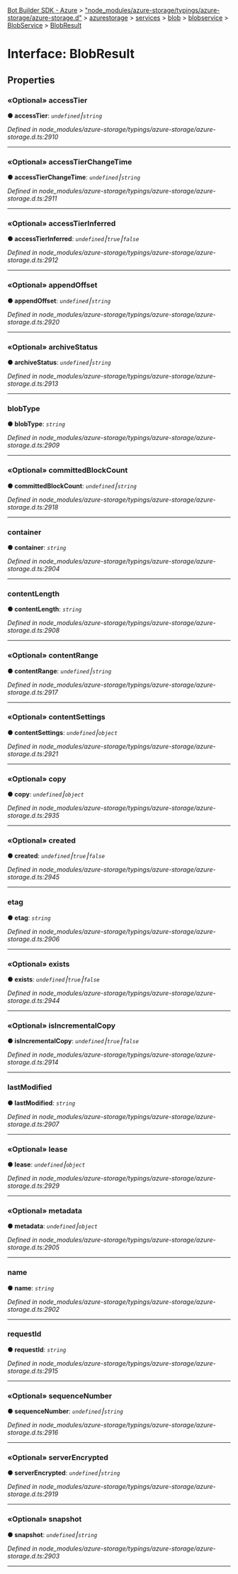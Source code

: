 [Bot Builder SDK - Azure](../README.md) > ["node_modules/azure-storage/typings/azure-storage/azure-storage.d"](../modules/_node_modules_azure_storage_typings_azure_storage_azure_storage_d_.md) > [azurestorage](../modules/_node_modules_azure_storage_typings_azure_storage_azure_storage_d_.azurestorage.md) > [services](../modules/_node_modules_azure_storage_typings_azure_storage_azure_storage_d_.azurestorage.services.md) > [blob](../modules/_node_modules_azure_storage_typings_azure_storage_azure_storage_d_.azurestorage.services.blob.md) > [blobservice](../modules/_node_modules_azure_storage_typings_azure_storage_azure_storage_d_.azurestorage.services.blob.blobservice.md) > [BlobService](../classes/_node_modules_azure_storage_typings_azure_storage_azure_storage_d_.azurestorage.services.blob.blobservice.blobservice.md) > [BlobResult](../interfaces/_node_modules_azure_storage_typings_azure_storage_azure_storage_d_.azurestorage.services.blob.blobservice.blobservice.blobresult.md)



# Interface: BlobResult


## Properties
<a id="accesstier"></a>

### «Optional» accessTier

**●  accessTier**:  *`undefined`⎮`string`* 

*Defined in node_modules/azure-storage/typings/azure-storage/azure-storage.d.ts:2910*





___

<a id="accesstierchangetime"></a>

### «Optional» accessTierChangeTime

**●  accessTierChangeTime**:  *`undefined`⎮`string`* 

*Defined in node_modules/azure-storage/typings/azure-storage/azure-storage.d.ts:2911*





___

<a id="accesstierinferred"></a>

### «Optional» accessTierInferred

**●  accessTierInferred**:  *`undefined`⎮`true`⎮`false`* 

*Defined in node_modules/azure-storage/typings/azure-storage/azure-storage.d.ts:2912*





___

<a id="appendoffset"></a>

### «Optional» appendOffset

**●  appendOffset**:  *`undefined`⎮`string`* 

*Defined in node_modules/azure-storage/typings/azure-storage/azure-storage.d.ts:2920*





___

<a id="archivestatus"></a>

### «Optional» archiveStatus

**●  archiveStatus**:  *`undefined`⎮`string`* 

*Defined in node_modules/azure-storage/typings/azure-storage/azure-storage.d.ts:2913*





___

<a id="blobtype"></a>

###  blobType

**●  blobType**:  *`string`* 

*Defined in node_modules/azure-storage/typings/azure-storage/azure-storage.d.ts:2909*





___

<a id="committedblockcount"></a>

### «Optional» committedBlockCount

**●  committedBlockCount**:  *`undefined`⎮`string`* 

*Defined in node_modules/azure-storage/typings/azure-storage/azure-storage.d.ts:2918*





___

<a id="container"></a>

###  container

**●  container**:  *`string`* 

*Defined in node_modules/azure-storage/typings/azure-storage/azure-storage.d.ts:2904*





___

<a id="contentlength"></a>

###  contentLength

**●  contentLength**:  *`string`* 

*Defined in node_modules/azure-storage/typings/azure-storage/azure-storage.d.ts:2908*





___

<a id="contentrange"></a>

### «Optional» contentRange

**●  contentRange**:  *`undefined`⎮`string`* 

*Defined in node_modules/azure-storage/typings/azure-storage/azure-storage.d.ts:2917*





___

<a id="contentsettings"></a>

### «Optional» contentSettings

**●  contentSettings**:  *`undefined`⎮`object`* 

*Defined in node_modules/azure-storage/typings/azure-storage/azure-storage.d.ts:2921*





___

<a id="copy"></a>

### «Optional» copy

**●  copy**:  *`undefined`⎮`object`* 

*Defined in node_modules/azure-storage/typings/azure-storage/azure-storage.d.ts:2935*





___

<a id="created"></a>

### «Optional» created

**●  created**:  *`undefined`⎮`true`⎮`false`* 

*Defined in node_modules/azure-storage/typings/azure-storage/azure-storage.d.ts:2945*





___

<a id="etag"></a>

###  etag

**●  etag**:  *`string`* 

*Defined in node_modules/azure-storage/typings/azure-storage/azure-storage.d.ts:2906*





___

<a id="exists"></a>

### «Optional» exists

**●  exists**:  *`undefined`⎮`true`⎮`false`* 

*Defined in node_modules/azure-storage/typings/azure-storage/azure-storage.d.ts:2944*





___

<a id="isincrementalcopy"></a>

### «Optional» isIncrementalCopy

**●  isIncrementalCopy**:  *`undefined`⎮`true`⎮`false`* 

*Defined in node_modules/azure-storage/typings/azure-storage/azure-storage.d.ts:2914*





___

<a id="lastmodified"></a>

###  lastModified

**●  lastModified**:  *`string`* 

*Defined in node_modules/azure-storage/typings/azure-storage/azure-storage.d.ts:2907*





___

<a id="lease"></a>

### «Optional» lease

**●  lease**:  *`undefined`⎮`object`* 

*Defined in node_modules/azure-storage/typings/azure-storage/azure-storage.d.ts:2929*





___

<a id="metadata"></a>

### «Optional» metadata

**●  metadata**:  *`undefined`⎮`object`* 

*Defined in node_modules/azure-storage/typings/azure-storage/azure-storage.d.ts:2905*





___

<a id="name"></a>

###  name

**●  name**:  *`string`* 

*Defined in node_modules/azure-storage/typings/azure-storage/azure-storage.d.ts:2902*





___

<a id="requestid"></a>

###  requestId

**●  requestId**:  *`string`* 

*Defined in node_modules/azure-storage/typings/azure-storage/azure-storage.d.ts:2915*





___

<a id="sequencenumber"></a>

### «Optional» sequenceNumber

**●  sequenceNumber**:  *`undefined`⎮`string`* 

*Defined in node_modules/azure-storage/typings/azure-storage/azure-storage.d.ts:2916*





___

<a id="serverencrypted"></a>

### «Optional» serverEncrypted

**●  serverEncrypted**:  *`undefined`⎮`string`* 

*Defined in node_modules/azure-storage/typings/azure-storage/azure-storage.d.ts:2919*





___

<a id="snapshot"></a>

### «Optional» snapshot

**●  snapshot**:  *`undefined`⎮`string`* 

*Defined in node_modules/azure-storage/typings/azure-storage/azure-storage.d.ts:2903*





___


